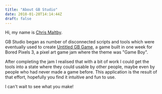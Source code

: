 ```yaml
---
title: "About GB Studio"
date: 2018-01-28T14:14:44Z
draft: false
---
```


Hi, my name is [Chris Maltby](https://www.chrismaltby.com).

GB Studio began as number of disconnected scripts and tools which were eventually
used to create [Untitled GB Game](https://chrismaltby.itch.io/untitled-gb-game), a
game built in one week for Bored Pixels 3, a pixel art game jam where the theme was "Game Boy".

After completing the jam I realised that with a bit of work I could get the tools into a state where they could usable by other people, maybe even by people who had never made a
game before. This application is the result of that effort, hopefully you find
it intuitive and fun to use.

I can't wait to see what you make!
